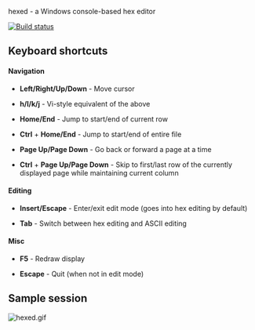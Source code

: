 hexed - a Windows console-based hex editor

[![Build status](https://ci.appveyor.com/api/projects/status/1mjm8674l9ardj0t?svg=true)](https://ci.appveyor.com/project/izzo/hexed)

## Keyboard shortcuts

#### Navigation

* **Left/Right/Up/Down** - Move cursor

* **h/l/k/j** - Vi-style equivalent of the above

* **Home/End** - Jump to start/end of current row

* **Ctrl** + **Home/End** - Jump to start/end of entire file

* **Page Up/Page Down** - Go back or forward a page at a time

* **Ctrl** + **Page Up/Page Down** - Skip to first/last row of the currently displayed page while maintaining current column

#### Editing

* **Insert/Escape** - Enter/exit edit mode (goes into hex editing by default)

* **Tab** - Switch between hex editing and ASCII editing

#### Misc

* **F5** - Redraw display

* **Escape** - Quit (when not in edit mode)


## Sample session
![hexed.gif](/hexed.gif)
